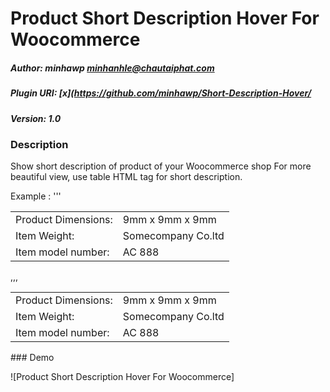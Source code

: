 # Product Short Description Hover For Woocommerce
##### Author: minhawp minhanhle@chautaiphat.com
##### Plugin URI: [x](https://github.com/minhawp/Short-Description-Hover/ 
##### Version: 1.0

### Description
Show short description of product of your Woocommerce shop
For more beautiful view, use table HTML tag for short description.

Example :
'''
<table><tbody>
<tr><td>Product Dimensions: </td><td>9mm x 9mm x 9mm</td></tr>
<tr><td>Item Weight: </td><td>Somecompany Co.ltd</td></tr>
<tr><td>Item model number: </td><td>AC 888</td></tr>
</tbody></table>
,,,
<table><tbody>
<tr><td>Product Dimensions: </td><td>9mm x 9mm x 9mm</td></tr>
<tr><td>Item Weight: </td><td>Somecompany Co.ltd</td></tr>
<tr><td>Item model number: </td><td>AC 888</td></tr>
</tbody></table>
 ### Demo

![Product Short Description Hover For Woocommerce]
